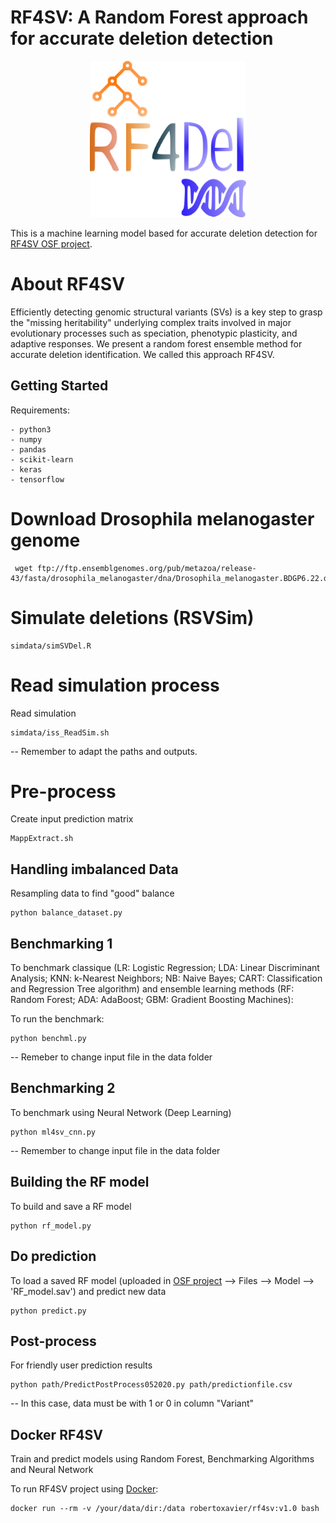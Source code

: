 # RF4SV: A Random Forest approach for accurate deletion detection

<p align="center">
  <img width="250" height="250" src="https://github.com/alvesrcoo/eletric-scheep/blob/master/images/RF4Del_logo.png?raw=true">
</p>

This is a machine learning model based for accurate deletion detection for <a href="https://osf.io/6kf92/">RF4SV OSF project</a>. 

# About RF4SV

Efficiently detecting genomic structural variants (SVs) is a key step to grasp the "missing heritability" underlying complex traits involved in major evolutionary processes such as speciation, phenotypic plasticity, and adaptive responses. We present a random forest ensemble method for accurate deletion identification. We called this approach RF4SV.

## Getting Started 

Requirements: 
```
- python3
- numpy
- pandas
- scikit-learn
- keras
- tensorflow
```

# Download Drosophila melanogaster genome
```
 wget ftp://ftp.ensemblgenomes.org/pub/metazoa/release-43/fasta/drosophila_melanogaster/dna/Drosophila_melanogaster.BDGP6.22.dna.chromosome.*
```

# Simulate deletions (RSVSim)
```
simdata/simSVDel.R
```

# Read simulation process

Read simulation
```
simdata/iss_ReadSim.sh
```
-- Remember to adapt the paths and outputs.

# Pre-process
Create input prediction matrix
```
MappExtract.sh
```

## Handling imbalanced Data
Resampling data to find "good" balance
```
python balance_dataset.py
```

## Benchmarking 1

To benchmark classique (LR: Logistic Regression; LDA: Linear Discriminant Analysis; KNN: k-Nearest Neighbors; NB: Naive Bayes; 
CART: Classification and Regression Tree algorithm) and ensemble learning methods (RF: Random Forest; ADA: AdaBoost; GBM: Gradient Boosting Machines):

To run the benchmark: 
```
python benchml.py
```
-- Remeber to change input file in the data folder

## Benchmarking 2

To benchmark using Neural Network (Deep Learning)
```
python ml4sv_cnn.py
```

-- Remember to change input file in the data folder

## Building the RF model

To build and save a RF model 

```
python rf_model.py
```

## Do prediction

To load a saved RF model (uploaded in <a href="https://osf.io/6kf92/">OSF project</a> --> Files --> Model --> 'RF_model.sav') and predict new data

```
python predict.py
```

## Post-process

For friendly user prediction results

```
python path/PredictPostProcess052020.py path/predictionfile.csv
```

-- In this case, data must be with 1 or 0 in column "Variant"

## Docker RF4SV
Train and predict models using Random Forest, Benchmarking Algorithms and Neural Network

To run RF4SV project using <a href="https://hub.docker.com/repository/docker/robertoxavier/rf4sv">Docker</a>:
```
docker run --rm -v /your/data/dir:/data robertoxavier/rf4sv:v1.0 bash
```
